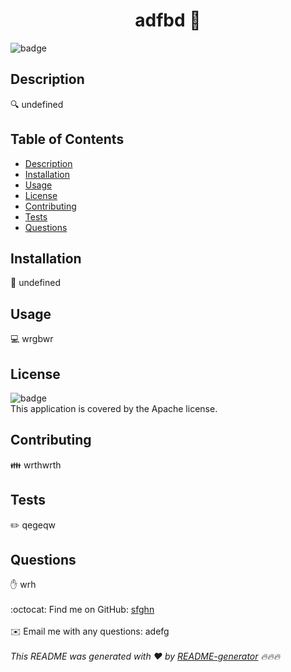 

  <h1 align="center">adfbd 👋</h1>
  
  ![badge](https://img.shields.io/badge/license-undefined-brightgreen)<br />
  ## Description
  🔍 undefined
  ## Table of Contents
  - [Description](#projectDescription)
  - [Installation](#projectInstallation)
  - [Usage](#projectUsage)
  - [License](#projectLicense)
  - [Contributing](#projectContributors)
  - [Tests](#projectTests)
  - [Questions](#projectIssues)
  ## Installation
  💾 undefined
  ## Usage
  💻 wrgbwr
  ## License
  ![badge](https://img.shields.io/badge/license-undefined-brightgreen)
  <br />
  This application is covered by the Apache license. 
  ## Contributing
  👪 wrthwrth
  ## Tests
  ✏️ qegeqw
  ## Questions
  ✋ wrh<br />
  <br />
  :octocat: Find me on GitHub: [sfghn](https://github.com/undefined)<br />
  <br />
  ✉️ Email me with any questions: adefg<br /><br />
  _This README was generated with ❤️ by [README-generator](https://github.com/ashadria1/README-generator) 🔥🔥🔥_
    